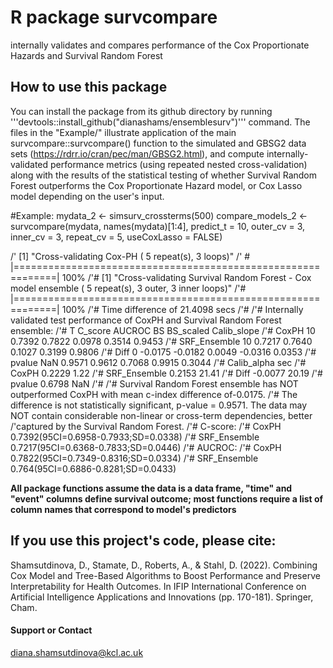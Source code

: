 # R package survcompare
internally validates and compares performance of the Cox Proportionate Hazards and Survival Random Forest 

## How to use this package

You can install the package from its github directory by running '''devtools::install_github("dianashams/ensemblesurv")''' command. 
The files in the "Example/" illustrate application of the main survcompare::survcompare() function to the simulated and GBSG2 data sets (https://rdrr.io/cran/pec/man/GBSG2.html), and compute internally-validated performance metrics (using repeated nested cross-validation) along with the results of the statistical testing of whether Survival Random Forest outperforms the Cox Proportionate Hazard model, or Cox Lasso model depending on the user's input.  

#Example:
mydata_2 <- simsurv_crossterms(500)
compare_models_2 <- survcompare(mydata, names(mydata)[1:4], predict_t = 10,
                              outer_cv = 3, inner_cv = 3, repeat_cv = 5, 
                              useCoxLasso = FALSE)

/' [1] "Cross-validating Cox-PH ( 5 repeat(s), 3 loops)"
/' # |=============================================================| 100%
/'# [1] "Cross-validating Survival Random Forest - Cox model ensemble ( 5 repeat(s), 3 outer, 3 inner loops)"
/'# |=============================================================| 100%
/'# Time difference of 21.4098 secs
/'# 
/'# Internally validated test performance of CoxPH     and Survival Random Forest ensemble:
/'#                T C_score  AUCROC     BS BS_scaled Calib_slope
/'# CoxPH         10  0.7392  0.7822 0.0978    0.3514      0.9453
/'# SRF_Ensemble  10  0.7217  0.7640 0.1027    0.3199      0.9806
/'# Diff           0 -0.0175 -0.0182 0.0049   -0.0316      0.0353
/'# pvalue       NaN  0.9571  0.9612 0.7068    0.9915      0.3044
/'#              Calib_alpha   sec
/'# CoxPH             0.2229  1.22
/'# SRF_Ensemble      0.2153 21.41
/'# Diff             -0.0077 20.19
/'# pvalue            0.6798   NaN
/'# 
/'# Survival Random Forest ensemble has NOT outperformed CoxPH   with mean c-index difference of-0.0175.
/'# The difference is not statistically significant, p-value = 0.9571. The data may NOT contain considerable non-linear or cross-term dependencies, better /'captured by the Survival Random Forest.
/'# C-score: 
/'#   CoxPH      0.7392(95CI=0.6958-0.7933;SD=0.0338)
/'# SRF_Ensemble 0.7217(95CI=0.6368-0.7833;SD=0.0446)
/'# AUCROC:
/'#   CoxPH      0.7822(95CI=0.7349-0.8316;SD=0.0334)
/'# SRF_Ensemble 0.764(95CI=0.6886-0.8281;SD=0.0433)


**All package functions assume the data is a data frame,  "time" and "event" columns define survival outcome; most functions require a list of column names that correspond to model's predictors**

## If you use this project's code, please cite:

Shamsutdinova, D., Stamate, D., Roberts, A., & Stahl, D. (2022). Combining Cox Model and Tree-Based Algorithms to Boost Performance and Preserve Interpretability for Health Outcomes. In IFIP International Conference on Artificial Intelligence Applications and Innovations (pp. 170-181). Springer, Cham.

#### Support or Contact
diana.shamsutdinova@kcl.ac.uk
